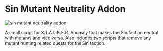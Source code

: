 # Sin Mutant Neutrality Addon
![sin mutant neutrality addon](https://github.com/IHaveNoSkillButIMustCook/sin-mutant-neutrality-addon/assets/170204984/f7942765-2091-454b-a480-8aaadbe28b96)

A small script for S.T.A.L.K.E.R. Anomaly that makes the Sin faction neutral with mutants and vice versa. Also includes two scripts that remove any mutant hunting related quests for the Sin faction.
